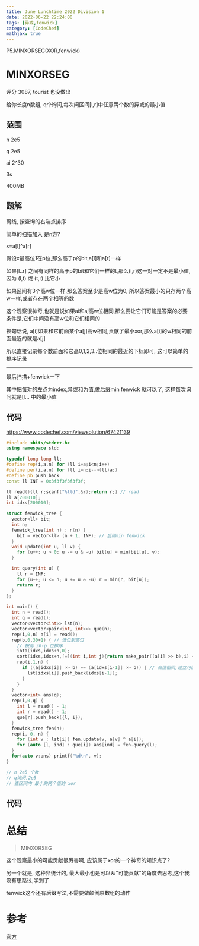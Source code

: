 ```yaml
---
title: June Lunchtime 2022 Division 1
date: 2022-06-22 22:24:00
tags: [异或,fenwick]
category: [CodeChef]
mathjax: true
---
```


P5.MINXORSEG(XOR,fenwick)

# MINXORSEG

评分 3087, tourist 也没做出

给你长度n数组, q个询问,每次问区间[l,r]中任意两个数的异或的最小值

## 范围

n 2e5

q 2e5

ai 2^30

3s

400MB

## 题解

离线, 按查询的右端点排序

简单的扫描加入 是n方?

x=a[l]^a[r]

假设x最高位1在p位,那么高于p的bit,a[l]和a[r]一样

如果[l..r] 之间有同样的高于p的bit和它们一样的t,那么(l,r)这一对一定不是最小值,因为 (l,t) 或 (t,r) 比它小

如果区间有3个高w位一样,那么答案至少是高w位为0, 所以答案最小的只存两个高w一样,或者存在两个相等的数

这个观察很神奇,也就是说如果ai和aj高w位相同,那么要让它们可能是答案的必要条件是,它们中间没有高w位和它们相同的

换句话说, a[i]如果和它前面某个a[j]高w相同,贡献了最小xor,那么a[i]的w相同的前面最近的就是a[j]

所以直接记录每个数前面和它高0,1,2,3..位相同的最近的下标即可, 这可以简单的排序记录

---

最后扫描+fenwick一下

其中把每对的左点为index,异或和为值,做后缀min fenwick 就可以了, 这样每次询问就是[l...  中的最小值

## 代码

https://www.codechef.com/viewsolution/67421139

```cpp
#include <bits/stdc++.h>
using namespace std;

typedef long long ll;
#define rep(i,a,n) for (ll i=a;i<n;i++)
#define per(i,a,n) for (ll i=n;i-->(ll)a;)
#define pb push_back
const ll INF = 0x3f3f3f3f3f3f;

ll read(){ll r;scanf("%lld",&r);return r;} // read
ll a[200010];
int idxs[200010];

struct fenwick_tree {
  vector<ll> bit;
  int n;
  fenwick_tree(int n) : n(n) {
    bit = vector<ll> (n + 1, INF); // 后缀min fenwick
  }
  void update(int u, ll v) {
    for (u++; u > 0; u -= u & -u) bit[u] = min(bit[u], v);
  }

  int query(int u) {
    ll r = INF;
    for (u++; u <= n; u += u & -u) r = min(r, bit[u]);
    return r;
  }
};

int main() {
  int n = read();
  int q = read();
  vector<vector<int>> lst(n);
  vector<vector<pair<int, int>>> que(n);
  rep(i,0,n) a[i] = read();
  rep(b,0,30+1) { // 低位到高位
    // 按高 30-p 位排序
    iota(idxs,idxs+n,0);
    sort(idxs,idxs+n,[=](int i,int j){return make_pair((a[i] >> b),i) < make_pair((a[j] >> b),j); });
    rep(i,1,n) {
      if ((a[idxs[i]] >> b) == (a[idxs[i-1]] >> b)) { // 高位相同,建立可能对最小值贡献的关系
        lst[idxs[i]].push_back(idxs[i-1]);
      }
    }
  }
  vector<int> ans(q);
  rep(i,0,q) {
    int l = read() - 1;
    int r = read() - 1;
    que[r].push_back({l, i});
  }
  fenwick_tree fen(n);
  rep(i, 0, n) {
    for (int v : lst[i]) fen.update(v, a[v] ^ a[i]);
    for (auto [l, ind] : que[i]) ans[ind] = fen.query(l);
  }
  for(auto v:ans) printf("%d\n", v);
}

// n 2e5 个数
// q询问,2e5
// 查区间内 最小的两个值的 xor
```

## 代码

# 总结

> MINXORSEG

这个观察最小的可能贡献很厉害啊, 应该属于xor的一个神奇的知识点了?

另一个就是, 这种非统计的, 最大最小也是可以从"可能贡献"的角度去思考,这个我没有思路过,学到了

fenwick这个还有后缀写法,不需要做颠倒原数组的动作

# 参考

[官方](https://discuss.codechef.com/search?q=tags%3Aeditorial%2BLTIME109)
